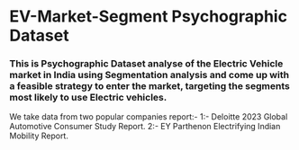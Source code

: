 # EV-Market-Segment Psychographic Dataset
### This is Psychographic Dataset analyse of the Electric Vehicle market in India using Segmentation analysis and come up with a  feasible strategy to enter the market, targeting the segments most likely to use Electric vehicles.
We take  data from two popular companies report:-
1:- Deloitte 2023 Global Automotive Consumer Study Report.
2:- EY Parthenon Electrifying Indian Mobility Report.
